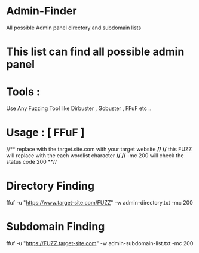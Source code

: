 # Admin-Finder
All possible Admin panel directory and subdomain lists

# This list can find all possible admin panel 

# Tools : 
Use Any Fuzzing Tool like Dirbuster , Gobuster , FFuF  etc ..

# Usage : [ FFuF ]

//** replace with the target.site.com with your target website **//
//** this FUZZ will replace with the each wordlist character **//
//** -mc 200 will check the status code 200 **//

# Directory Finding

ffuf -u "https://www.target-site.com/FUZZ" -w admin-directory.txt -mc 200 

# Subdomain Finding

ffuf -u "https://FUZZ.target-site.com" -w admin-subdomain-list.txt -mc 200
